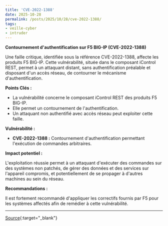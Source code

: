 ```yaml
---
title: 'CVE-2022-1388'
date: 2025-10-28
permalink: /posts/2025/10/28/cve-2022-1388/
tags:
- veille-cyber
- intruder
---
```

**Contournement d'authentification sur F5 BIG-IP (CVE-2022-1388)**

Une faille critique, identifiée sous la référence CVE-2022-1388, affecte les produits F5 BIG-IP. Cette vulnérabilité, située dans le composant iControl REST, permet à un attaquant distant, sans authentification préalable et disposant d'un accès réseau, de contourner le mécanisme d'authentification.

**Points Clés :**

*   La vulnérabilité concerne le composant iControl REST des produits F5 BIG-IP.
*   Elle permet un contournement de l'authentification.
*   Un attaquant non authentifié avec accès réseau peut exploiter cette faille.

**Vulnérabilité :**

*   **CVE-2022-1388 :** Contournement d'authentification permettant l'exécution de commandes arbitraires.

**Impact potentiel :**

L'exploitation réussie permet à un attaquant d'exécuter des commandes sur des systèmes non patchés, de gérer des données et des services sur l'appareil compromis, et potentiellement de se propager à d'autres machines au sein du réseau.

**Recommandations :**

Il est fortement recommandé d'appliquer les correctifs fournis par F5 pour les systèmes affectés afin de remédier à cette vulnérabilité.

---
[Source](https://cvemon.intruder.io/cves/CVE-2022-1388){:target="_blank"}
